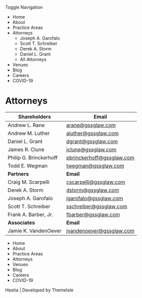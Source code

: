 Toggle Navigation

  * Home
  * About
  * Practice Areas
  * Attorneys 
    * Joseph A. Garofalo
    * Scott T. Schreiber
    * Derek A. Storm
    * Daniel L. Grant
    * All Attorneys
  * Venues
  * Blog
  * Careers
  * COVID-19

# Attorneys

**Shareholders**|  **Email**  
---|---  
Andrew L. Rane| arane@gssglaw.com  
Andrew M. Luther| aluther@gssglaw.com  
Daniel L. Grant| dgrant@gssglaw.com  
James R. Clune| jclune@gssglaw.com  
Philip G. Brinckerhoff| pbrinckerhoff@gssglaw.com  
Todd E. Wegman| twegman@gssglaw.com  
 **Partners**|  **Email**  
Craig M. Scarpelli| cscarpelli@gssglaw.com  
Derek A. Storm| dstorm@gssglaw.com  
Joseph A. Garofalo| jgarofalo@gssglaw.com  
Scott T. Schreiber| sschreiber@gssglaw.com  
Frank A. Barber, Jr.| fbarber@gssglaw.com  
 **Associates**|  **Email**  
Jamie K. VandenOever| jvandenoever@gssglaw.com  
  
  * Home
  * About
  * Practice Areas
  * Attorneys
  * Venues
  * Blog
  * Careers
  * COVID-19

Hestia | Developed by ThemeIsle

